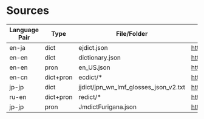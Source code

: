# Sources
| Language Pair       | Type           | File/Folder                             | Source URL                                                 |
|---------------------|----------------|-----------------------------------------|------------------------------------------------------------|
| en-ja               | dict           | ejdict.json                             | https://github.com/kujirahand/EJDict                       |
| en-en               | dict           | dictionary.json                         | https://github.com/matthewreagan/WebstersEnglishDictionary |
| en-en               | pron           | en_US.json                              | https://github.com/open-dict-data/ipa-dict                 |
| en-cn               | dict+pron      | ecdict/*                                | https://github.com/skywind3000/ECDICT                      |
| jp-jp               | dict           | jjdict/jpn_wn_lmf_glosses_json_v2.txt   | https://github.com/oyahiroki/nlp4j-resources               |
| ru-en               | dict+pron      | redict/*                                | https://github.com/Badestrand/russian-dictionary           |
| jp-jp               | pron           | JmdictFurigana.json                     | https://github.com/Doublevil/JmdictFurigana                |
